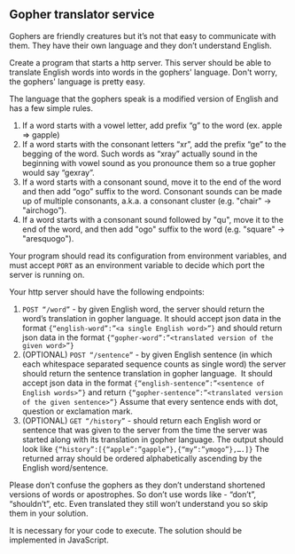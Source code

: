## Gopher translator service

Gophers are friendly creatures but it’s not that easy to communicate with them. They have their own language and they don’t understand English.

Create a program that starts a http server. This server should be able to translate English words into words in the gophers' language. Don't worry, the gophers' language is pretty easy.

The language that the gophers speak is a modified version of English and has a few simple rules.
1. If a word starts with a vowel letter, add prefix “g” to the word (ex. apple => gapple)
2. If a word starts with the consonant letters “xr”, add the prefix “ge” to the begging of the word. Such words as “xray” actually sound in the beginning with vowel sound as you pronounce them so a true gopher would say “gexray”.
3. If a word starts with a consonant sound, move it to the end of the word and then add “ogo” suffix to the word. Consonant sounds can be made up of multiple consonants, a.k.a. a consonant cluster (e.g. "chair" -> "airchogo”).
4. If a word starts with a consonant sound followed by "qu", move it to the end of the word, and then add "ogo" suffix to the word (e.g. "square" -> "aresquogo").

Your program should read its configuration from environment variables, and must accept `PORT` as an environment variable to decide which port the server is running on.

Your http server should have the following endpoints:
1. `POST “/word”` - by given English word, the server should return the word’s translation in gopher language. It should accept json data in the format `{“english-word”:”<a single English word>”}` and should return json data in the format `{“gopher-word”:”<translated version of the given word>”}`
2. (OPTIONAL) `POST “/sentence”` - by given English sentence (in which each whitespace separated sequence counts as single word) the server should return the sentence translation in gopher language.  It should accept json data in the format `{“english-sentence”:”<sentence of English words>”}` and return `{“gopher-sentence”:”<translated version of the given sentence>”}`
Assume that every sentence ends with dot, question or exclamation mark.
3. (OPTIONAL) `GET “/history”` - should return each English word or sentence that was given to the server from the time the server was started along with its translation in gopher language. The output should look like `{“history”:[{“apple”:”gapple”},{“my”:”ymogo”},….]}`
The returned array should be ordered alphabetically ascending by the English word/sentence.

Please don’t confuse the gophers as they don’t understand shortened versions of words or apostrophes. So don’t use words like - “don’t”, “shouldn’t”, etc. Even translated they still won’t understand you so skip them in your solution.

It is necessary for your code to execute. The solution should be implemented in JavaScript.
